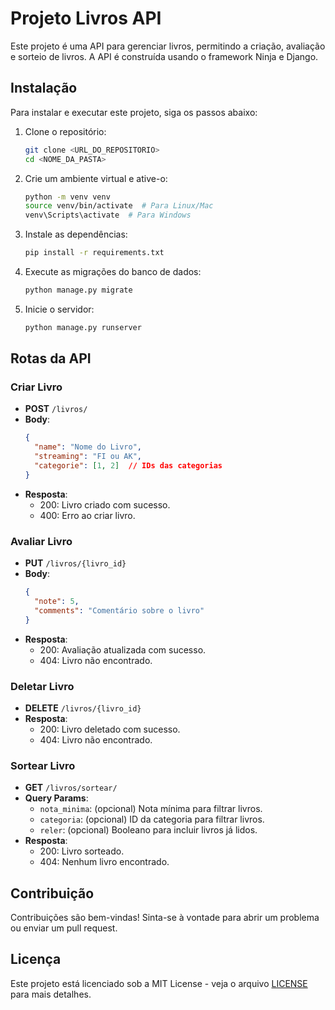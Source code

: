 # Projeto Livros API

Este projeto é uma API para gerenciar livros, permitindo a criação, avaliação e sorteio de livros. A API é construída usando o framework Ninja e Django.

## Instalação

Para instalar e executar este projeto, siga os passos abaixo:

1. Clone o repositório:
   ```bash
   git clone <URL_DO_REPOSITORIO>
   cd <NOME_DA_PASTA>
   ```

2. Crie um ambiente virtual e ative-o:
   ```bash
   python -m venv venv
   source venv/bin/activate  # Para Linux/Mac
   venv\Scripts\activate  # Para Windows
   ```

3. Instale as dependências:
   ```bash
   pip install -r requirements.txt
   ```

4. Execute as migrações do banco de dados:
   ```bash
   python manage.py migrate
   ```

5. Inicie o servidor:
   ```bash
   python manage.py runserver
   ```

## Rotas da API

### Criar Livro

- **POST** `/livros/`
- **Body**: 
  ```json
  {
    "name": "Nome do Livro",
    "streaming": "FI ou AK",
    "categorie": [1, 2]  // IDs das categorias
  }
  ```
- **Resposta**:
  - 200: Livro criado com sucesso.
  - 400: Erro ao criar livro.

### Avaliar Livro

- **PUT** `/livros/{livro_id}`
- **Body**:
  ```json
  {
    "note": 5,
    "comments": "Comentário sobre o livro"
  }
  ```
- **Resposta**:
  - 200: Avaliação atualizada com sucesso.
  - 404: Livro não encontrado.

### Deletar Livro

- **DELETE** `/livros/{livro_id}`
- **Resposta**:
  - 200: Livro deletado com sucesso.
  - 404: Livro não encontrado.

### Sortear Livro

- **GET** `/livros/sortear/`
- **Query Params**:
  - `nota_minima`: (opcional) Nota mínima para filtrar livros.
  - `categoria`: (opcional) ID da categoria para filtrar livros.
  - `reler`: (opcional) Booleano para incluir livros já lidos.
- **Resposta**:
  - 200: Livro sorteado.
  - 404: Nenhum livro encontrado.

## Contribuição

Contribuições são bem-vindas! Sinta-se à vontade para abrir um problema ou enviar um pull request.

## Licença

Este projeto está licenciado sob a MIT License - veja o arquivo [LICENSE](LICENSE) para mais detalhes.
